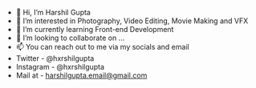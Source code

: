 - 👋 Hi, I’m Harshil Gupta
- 👀 I’m interested in Photography, Video Editing, Movie Making and VFX
- 🌱 I’m currently learning Front-end Development
- 💞️ I’m looking to collaborate on ...
- 📫 You can reach out to me via my socials and email
- Twitter - @hxrshilgupta
- Instagram - @hxrshilgupta
- Mail at - harshilgupta.email@gmail.com

<!---
hxrshilgupta/hxrshilgupta is a ✨ special ✨ repository because its `README.md` (this file) appears on your GitHub profile.
You can click the Preview link to take a look at your changes.
--->
